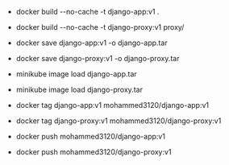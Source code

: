 
* docker build --no-cache -t django-app:v1 .

* docker build --no-cache -t django-proxy:v1 proxy/

* docker save django-app:v1 -o django-app.tar

* docker save django-proxy:v1 -o django-proxy.tar

* minikube image load django-app.tar

* minikube image load django-proxy.tar




* docker tag django-app:v1 mohammed3120/django-app:v1

* docker tag django-proxy:v1 mohammed3120/django-proxy:v1

* docker push mohammed3120/django-app:v1

* docker push mohammed3120/django-proxy:v1



